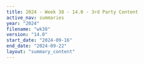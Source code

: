 ```yaml
---
title: 2024 - Week 38 - 14.0 - 3rd Party Content
active_nav: summaries
year: "2024"
filename: "wk38"
version: "14.0"
start_date: "2024-09-16"
end_date: "2024-09-22"
layout: "summary_content"
---
```

